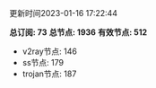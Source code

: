 更新时间2023-01-16 17:22:44

**总订阅: 73**
**总节点: 1936**
**有效节点: 512**
- v2ray节点: 146
- ss节点: 179
- trojan节点: 187
